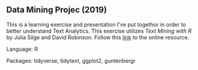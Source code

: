 ## Data Mining Projec (2019)

This is a learning exercise and presentation I've put togethor in order to better understand Text Analytics. This exercise utilizes *Text Mining with R* by Julia Silge and David Robinson. Follow this [link](https://www.tidytextmining.com) to the online resource.

Language: R

Packages: tidyverse, tidytext, ggplot2, guntenbergr


